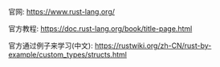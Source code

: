 
官网:
https://www.rust-lang.org/

官方教程:
https://doc.rust-lang.org/book/title-page.html

官方通过例子来学习(中文):
https://rustwiki.org/zh-CN/rust-by-example/custom_types/structs.html


